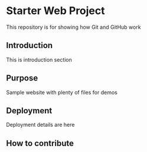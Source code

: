 # Starter Web Project

This repository is for showing how Git and GitHub work

## Introduction
This is introduction section 

## Purpose

Sample website with plenty of files for demos

## Deployment

Deployment details are here

## How to contribute